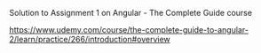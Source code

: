 Solution to Assignment 1 on Angular - The Complete Guide course

https://www.udemy.com/course/the-complete-guide-to-angular-2/learn/practice/266/introduction#overview
